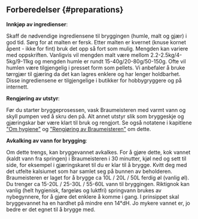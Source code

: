 ## Forberedelser {#preparations}

__Innkjøp av ingredienser__:

Skaff de nødvendige ingrediensene til bryggingen (humle, malt og gjær) i god tid. Sørg for at malten er fersk. Etter malten er kvernet (knuse kornet åpent - ikke for fint) bruk det opp så fort som mulig. Mengden kan variere med oppskriften. Vanligvis vil mengden malt være mellom 2.2-2.5kg/4-5kg/9-11kg og mengden humle er rundt 15-40g/20-80g/50-150g. Ofte vil humlen være tilgjengelig i presset form som pellets. Vi anbefaler å bruke tørrgjær til gjæring da det kan lagres enklere og har lenger holdbarhet. Disse ingrediensene er tilgjengelige i butikker for hobbygryggere og på internett.

__Rengjøring av utstyr__:

Før du starter bryggeprosessen, vask Braumeisteren med varmt vann og skyll pumpen ved å skru den på. Alt annet utstyr slik som bryggeskje og gjæringskar bør være klart til bruk og rengjort. Se også notatene i kapitlene ["Om hygiene"](../working_with_the_braumeister/notes_on_hygiene.md) og ["Rengjøring av Braumeisteren"](../cleaning_the_braumeister.md) om dette.

__Avkalking av vann for brygging__:

Om dette trengs, kan bryggevannet avkalkes. For å gjøre dette, kok vannet (kaldt vann fra springen) i Braumeisteren i 30 minutter, kjøl ned og sett til side, for eksempel i gjæringskaret til du er klar til å brygge. Kvitt deg med det utfelte kalsiumet som har samlet seg på bunnen av beholderen. Braumeisteren er laget for å brygge ca 10L / 20L / 50L ferdig øl (vanlig øl). Du trenger ca 15-20L / 25-30L / 55-60L vann til bryggingen. Riktignok kan vanlig (helt hygienisk, fargeløs og luktfri) springvann brukes av nybegynnere, for å gjøre det enklere å komme i gang. I prinsippet skal bryggevannet ha en hardhet på mindre enn 14°dH. Jo mykere vannet er, jo bedre er det egnet til å brygge med.
